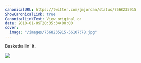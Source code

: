 ```yaml
---
canonicalURL: https://twitter.com/jmjordan/status/7568235915
ShowCanonicalLink: true
CanonicalLinkText: View original on
date: 2010-01-09T20:35:34+00:00
cover:
  image: "/images/7568235915-56107678.jpg"
---
```

Basketballin' it.  

![](/images/7568235915-56107678.jpg)